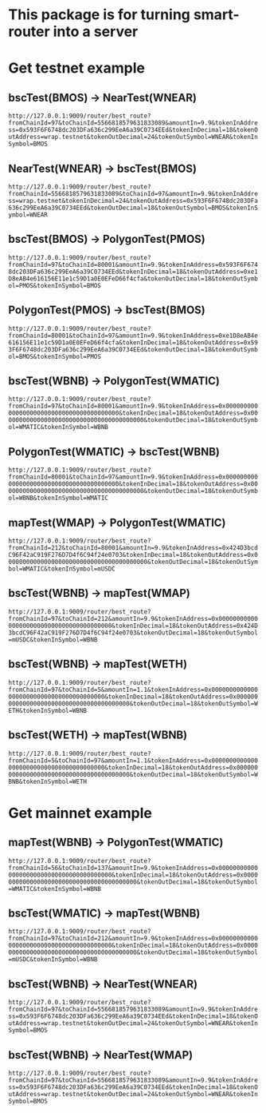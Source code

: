 # This package is for turning smart-router into a server

# Get testnet example

## bscTest(BMOS) -> NearTest(WNEAR)

`http://127.0.0.1:9009/router/best_route?fromChainId=97&toChainId=5566818579631833089&amountIn=9.9&tokenInAddress=0x593F6F6748dc203DFa636c299EeA6a39C0734EEd&tokenInDecimal=18&tokenOutAddress=wrap.testnet&tokenOutDecimal=24&tokenOutSymbol=WNEAR&tokenInSymbol=BMOS`

## NearTest(WNEAR) -> bscTest(BMOS)

`http://127.0.0.1:9009/router/best_route?fromChainId=5566818579631833089&toChainId=97&amountIn=9.9&tokenInAddress=wrap.testnet&tokenInDecimal=24&tokenOutAddress=0x593F6F6748dc203DFa636c299EeA6a39C0734EEd&tokenOutDecimal=18&tokenOutSymbol=BMOS&tokenInSymbol=WNEAR`

## bscTest(BMOS) -> PolygonTest(PMOS)

`http://127.0.0.1:9009/router/best_route?fromChainId=97&toChainId=80001&amountIn=9.9&tokenInAddress=0x593F6F6748dc203DFa636c299EeA6a39C0734EEd&tokenInDecimal=18&tokenOutAddress=0xe1D8eAB4e616156E11e1c59D1a0E0EFeD66f4cfa&tokenOutDecimal=18&tokenOutSymbol=PMOS&tokenInSymbol=BMOS`

## PolygonTest(PMOS) -> bscTest(BMOS)

`http://127.0.0.1:9009/router/best_route?fromChainId=80001&toChainId=97&amountIn=9.9&tokenInAddress=0xe1D8eAB4e616156E11e1c59D1a0E0EFeD66f4cfa&tokenInDecimal=18&tokenOutAddress=0x593F6F6748dc203DFa636c299EeA6a39C0734EEd&tokenOutDecimal=18&tokenOutSymbol=BMOS&tokenInSymbol=PMOS`

## bscTest(WBNB) -> PolygonTest(WMATIC)

`http://127.0.0.1:9009/router/best_route?fromChainId=97&toChainId=80001&amountIn=9.9&tokenInAddress=0x0000000000000000000000000000000000000000&tokenInDecimal=18&tokenOutAddress=0x0000000000000000000000000000000000000000&tokenOutDecimal=18&tokenOutSymbol=WMATIC&tokenInSymbol=WBNB`

## PolygonTest(WMATIC) -> bscTest(WBNB)

`http://127.0.0.1:9009/router/best_route?fromChainId=80001&toChainId=97&amountIn=9.9&tokenInAddress=0x0000000000000000000000000000000000000000&tokenInDecimal=18&tokenOutAddress=0x0000000000000000000000000000000000000000&tokenOutDecimal=18&tokenOutSymbol=WBNB&tokenInSymbol=WMATIC`

## mapTest(WMAP) -> PolygonTest(WMATIC)

`http://127.0.0.1:9009/router/best_route?fromChainId=212&toChainId=80001&amountIn=9.9&tokenInAddress=0x424D3bcdC96F42aC919F276D7D4f6C94f24e0703&tokenInDecimal=18&tokenOutAddress=0x0000000000000000000000000000000000000000&tokenOutDecimal=18&tokenOutSymbol=WMATIC&tokenInSymbol=mUSDC`

## bscTest(WBNB) -> mapTest(WMAP)

`http://127.0.0.1:9009/router/best_route?fromChainId=97&toChainId=212&amountIn=9.9&tokenInAddress=0x0000000000000000000000000000000000000000&tokenInDecimal=18&tokenOutAddress=0x424D3bcdC96F42aC919F276D7D4f6C94f24e0703&tokenOutDecimal=18&tokenOutSymbol=mUSDC&tokenInSymbol=WBNB`

## bscTest(WBNB) -> mapTest(WETH)

`http://127.0.0.1:9009/router/best_route?fromChainId=97&toChainId=5&amountIn=1.1&tokenInAddress=0x0000000000000000000000000000000000000000&tokenInDecimal=18&tokenOutAddress=0x0000000000000000000000000000000000000000&tokenOutDecimal=18&tokenOutSymbol=WETH&tokenInSymbol=WBNB`

## bscTest(WETH) -> mapTest(WBNB)

`http://127.0.0.1:9009/router/best_route?fromChainId=5&toChainId=97&amountIn=1.1&tokenInAddress=0x0000000000000000000000000000000000000000&tokenInDecimal=18&tokenOutAddress=0x0000000000000000000000000000000000000000&tokenOutDecimal=18&tokenOutSymbol=WBNB&tokenInSymbol=WETH`



# Get mainnet example

## mapTest(WBNB) -> PolygonTest(WMATIC)

`http://127.0.0.1:9009/router/best_route?fromChainId=56&toChainId=137&amountIn=9.9&tokenInAddress=0x0000000000000000000000000000000000000000&tokenInDecimal=18&tokenOutAddress=0x0000000000000000000000000000000000000000&tokenOutDecimal=18&tokenOutSymbol=WMATIC&tokenInSymbol=WBNB`

## bscTest(WMATIC) -> mapTest(WBNB)

`http://127.0.0.1:9009/router/best_route?fromChainId=97&toChainId=212&amountIn=9.9&tokenInAddress=0x0000000000000000000000000000000000000000&tokenInDecimal=18&tokenOutAddress=0x0000000000000000000000000000000000000000&tokenOutDecimal=18&tokenOutSymbol=mUSDC&tokenInSymbol=WBNB`


## bscTest(WBNB) -> NearTest(WNEAR)

`http://127.0.0.1:9009/router/best_route?fromChainId=97&toChainId=5566818579631833089&amountIn=9.9&tokenInAddress=0x593F6F6748dc203DFa636c299EeA6a39C0734EEd&tokenInDecimal=18&tokenOutAddress=wrap.testnet&tokenOutDecimal=24&tokenOutSymbol=WNEAR&tokenInSymbol=BMOS`


## bscTest(WBNB) -> NearTest(WMAP)

`http://127.0.0.1:9009/router/best_route?fromChainId=97&toChainId=5566818579631833089&amountIn=9.9&tokenInAddress=0x593F6F6748dc203DFa636c299EeA6a39C0734EEd&tokenInDecimal=18&tokenOutAddress=wrap.testnet&tokenOutDecimal=24&tokenOutSymbol=WNEAR&tokenInSymbol=BMOS`